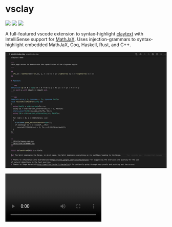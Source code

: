 # vsclay

[![](https://img.shields.io/visual-studio-marketplace/d/artagnon.vsclay?logo=visual-studio-code&style=for-the-badge&labelColor=000000&label=Downloads)](https://marketplace.visualstudio.com/items?itemName=artagnon.vsclay)
[![](https://img.shields.io/visual-studio-marketplace/i/artagnon.vsclay?logo=visual-studio-code&style=for-the-badge&labelColor=000000&label=Installs)](https://marketplace.visualstudio.com/items?itemName=artagnon.vsclay)
[![](https://img.shields.io/lgtm/grade/javascript/github/artagnon/vsclay?style=for-the-badge&labelColor=000000&logo=lgtm&label=Code%20Quality)](https://lgtm.com/projects/g/artagnon/vsclay/context:javascript)

A full-featured vscode extension to syntax-highlight [claytext](https://github.com/artagnon/clayoven) with IntelliSense support for [MathJaX](https://mathjax.org). Uses injection-grammars to syntax-highlight embedded MathJaX, Coq, Haskell, Rust, and C++.

![syntax highlighting demo](assets/syntax-demo.png)

![IntelliSense demo](assets/intellisense-demo.mp4)

